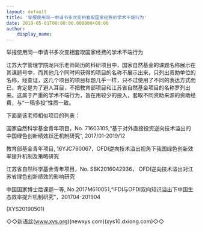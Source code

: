 ```yaml
---
layout: default
title: '举报使用同一申请书多次变相套取国家经费的学术不端行为'
date: 2019-05-01T00:00:00.000000+08:00
author:
    display_name: 
---
```


举报使用同一申请书多次变相套取国家经费的学术不端行为

江苏大学管理学院龙兴乐老师简历的科研项目中，国家自然基金的课题名称展示在其课题号中，而其他几个同时间获得的项目的名称不展示出来，只列出资助单位的名称，经查证，这几个项目的项目标题几乎一样，只不过使用了不同的表达方式而已，肯定是为了避人耳目，不把教育部项目和江苏省自然基金项目的名称罗列出来。这属于严重的学术不端行为，旨在用较少的投入，套取不同资助来源的资助经费，与“一稿多投”性质一致。

下面是该老师相似项目的列表：

国家自然科学基金青年项目，No. 71603105,“基于对外直接投资逆向技术溢出的中国绿色创新绩效跃迁机制研究”, 2017/01-2019/12

教育部基金青年项目, 16YJC790067，OFDI逆向技术溢出视角下我国绿色创新效率提升机制及策略研究

江苏省自然科学基金青年项目，No. SBK2016042936， OFDI逆向技术溢出对江苏省绿色创新绩效的影响研究

中国国家博士后课题一等, No.2017M610051,“IFDI与OFDI双向知识溢出下中国生态效率提升机制研究”，201704-201904

(XYS20190501)

◇◇新语丝(www.xys.org)(newxys.com)(xys10.dxiong.com)◇◇

